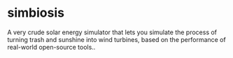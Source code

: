 # simbiosis
A very crude solar energy simulator that lets you simulate the process of turning trash and sunshine into wind turbines, based on the performance of real-world open-source tools..
